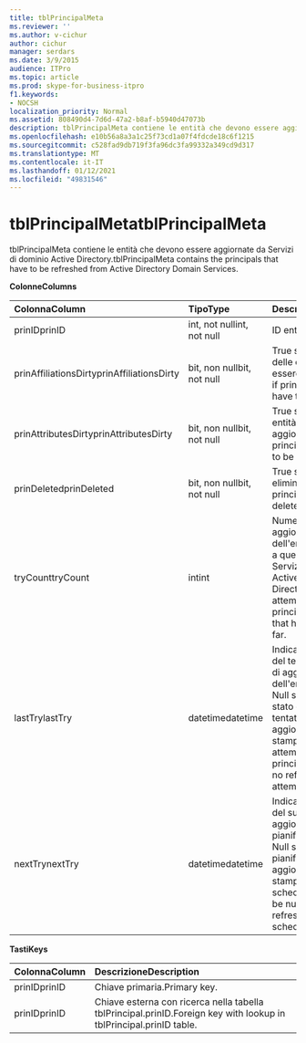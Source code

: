 ```yaml
---
title: tblPrincipalMeta
ms.reviewer: ''
ms.author: v-cichur
author: cichur
manager: serdars
ms.date: 3/9/2015
audience: ITPro
ms.topic: article
ms.prod: skype-for-business-itpro
f1.keywords:
- NOCSH
localization_priority: Normal
ms.assetid: 808490d4-7d6d-47a2-b8af-b5940d47073b
description: tblPrincipalMeta contiene le entità che devono essere aggiornate da Servizi di dominio Active Directory.
ms.openlocfilehash: e10b56a8a3a1c25f73cd1a07f4fdcde18c6f1215
ms.sourcegitcommit: c528fad9db719f3fa96dc3fa99332a349cd9d317
ms.translationtype: MT
ms.contentlocale: it-IT
ms.lasthandoff: 01/12/2021
ms.locfileid: "49831546"
---
```

# <a name="tblprincipalmeta"></a><span data-ttu-id="2a224-103">tblPrincipalMeta</span><span class="sxs-lookup"><span data-stu-id="2a224-103">tblPrincipalMeta</span></span>
 
<span data-ttu-id="2a224-104">tblPrincipalMeta contiene le entità che devono essere aggiornate da Servizi di dominio Active Directory.</span><span class="sxs-lookup"><span data-stu-id="2a224-104">tblPrincipalMeta contains the principals that have to be refreshed from Active Directory Domain Services.</span></span>
  
<span data-ttu-id="2a224-105">**Colonne**</span><span class="sxs-lookup"><span data-stu-id="2a224-105">**Columns**</span></span>

|<span data-ttu-id="2a224-106">**Colonna**</span><span class="sxs-lookup"><span data-stu-id="2a224-106">**Column**</span></span>|<span data-ttu-id="2a224-107">**Tipo**</span><span class="sxs-lookup"><span data-stu-id="2a224-107">**Type**</span></span>|<span data-ttu-id="2a224-108">**Descrizione**</span><span class="sxs-lookup"><span data-stu-id="2a224-108">**Description**</span></span>|
|:-----|:-----|:-----|
|<span data-ttu-id="2a224-109">prinID</span><span class="sxs-lookup"><span data-stu-id="2a224-109">prinID</span></span>  <br/> |<span data-ttu-id="2a224-110">int, not null</span><span class="sxs-lookup"><span data-stu-id="2a224-110">int, not null</span></span>  <br/> |<span data-ttu-id="2a224-111">ID entità.</span><span class="sxs-lookup"><span data-stu-id="2a224-111">Principal ID.</span></span>  <br/> |
|<span data-ttu-id="2a224-112">prinAffiliationsDirty</span><span class="sxs-lookup"><span data-stu-id="2a224-112">prinAffiliationsDirty</span></span>  <br/> |<span data-ttu-id="2a224-113">bit, non null</span><span class="sxs-lookup"><span data-stu-id="2a224-113">bit, not null</span></span>  <br/> |<span data-ttu-id="2a224-114">True se le affiliazioni delle entità devono essere aggiornate.</span><span class="sxs-lookup"><span data-stu-id="2a224-114">True if principal affiliations have to be refreshed.</span></span>  <br/> |
|<span data-ttu-id="2a224-115">prinAttributesDirty</span><span class="sxs-lookup"><span data-stu-id="2a224-115">prinAttributesDirty</span></span>  <br/> |<span data-ttu-id="2a224-116">bit, non null</span><span class="sxs-lookup"><span data-stu-id="2a224-116">bit, not null</span></span>  <br/> |<span data-ttu-id="2a224-117">True se gli attributi delle entità devono essere aggiornati.</span><span class="sxs-lookup"><span data-stu-id="2a224-117">True if principal attributes have to be refreshed.</span></span>  <br/> |
|<span data-ttu-id="2a224-118">prinDeleted</span><span class="sxs-lookup"><span data-stu-id="2a224-118">prinDeleted</span></span>  <br/> |<span data-ttu-id="2a224-119">bit, non null</span><span class="sxs-lookup"><span data-stu-id="2a224-119">bit, not null</span></span>  <br/> |<span data-ttu-id="2a224-120">True se l'entità è stata eliminata.</span><span class="sxs-lookup"><span data-stu-id="2a224-120">True if the principal has been deleted.</span></span>  <br/> |
|<span data-ttu-id="2a224-121">tryCount</span><span class="sxs-lookup"><span data-stu-id="2a224-121">tryCount</span></span>  <br/> |<span data-ttu-id="2a224-122">int</span><span class="sxs-lookup"><span data-stu-id="2a224-122">int</span></span>  <br/> |<span data-ttu-id="2a224-123">Numero di tentativi di aggiornamento dell'entità eseguiti fino a questo momento da Servizi di dominio Active Directory.</span><span class="sxs-lookup"><span data-stu-id="2a224-123">Number of attempts to refresh the principal from AD DS that have happened so far.</span></span>  <br/> |
|<span data-ttu-id="2a224-124">lastTry</span><span class="sxs-lookup"><span data-stu-id="2a224-124">lastTry</span></span>  <br/> |<span data-ttu-id="2a224-125">datetime</span><span class="sxs-lookup"><span data-stu-id="2a224-125">datetime</span></span>  <br/> |<span data-ttu-id="2a224-p101">Indicatore di data e ora del tentativo più recente di aggiornamento dell'entità. Può essere Null se non è ancora stato eseguito alcun tentativo di aggiornamento.</span><span class="sxs-lookup"><span data-stu-id="2a224-p101">Time stamp from the latest attempt to refresh the principal. Can be null if no refresh has been attempted yet.</span></span>  <br/> |
|<span data-ttu-id="2a224-128">nextTry</span><span class="sxs-lookup"><span data-stu-id="2a224-128">nextTry</span></span>  <br/> |<span data-ttu-id="2a224-129">datetime</span><span class="sxs-lookup"><span data-stu-id="2a224-129">datetime</span></span>  <br/> |<span data-ttu-id="2a224-p102">Indicatore di data e ora del successivo aggiornamento pianificato. Può essere Null se non sono stati pianificati ulteriori aggiornamenti.</span><span class="sxs-lookup"><span data-stu-id="2a224-p102">Time stamp for the next scheduled refresh. Can be null if no further refresh has been scheduled.</span></span>  <br/> |
   
<span data-ttu-id="2a224-132">**Tasti**</span><span class="sxs-lookup"><span data-stu-id="2a224-132">**Keys**</span></span>

|<span data-ttu-id="2a224-133">**Colonna**</span><span class="sxs-lookup"><span data-stu-id="2a224-133">**Column**</span></span>|<span data-ttu-id="2a224-134">**Descrizione**</span><span class="sxs-lookup"><span data-stu-id="2a224-134">**Description**</span></span>|
|:-----|:-----|
|<span data-ttu-id="2a224-135">prinID</span><span class="sxs-lookup"><span data-stu-id="2a224-135">prinID</span></span>  <br/> |<span data-ttu-id="2a224-136">Chiave primaria.</span><span class="sxs-lookup"><span data-stu-id="2a224-136">Primary key.</span></span>  <br/> |
|<span data-ttu-id="2a224-137">prinID</span><span class="sxs-lookup"><span data-stu-id="2a224-137">prinID</span></span>  <br/> |<span data-ttu-id="2a224-138">Chiave esterna con ricerca nella tabella tblPrincipal.prinID.</span><span class="sxs-lookup"><span data-stu-id="2a224-138">Foreign key with lookup in tblPrincipal.prinID table.</span></span>  <br/> |
   

